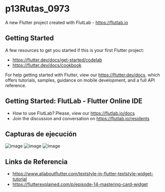 # p13Rutas_0973

A new Flutter project created with FlutLab - https://flutlab.io

## Getting Started

A few resources to get you started if this is your first Flutter project:

- https://flutter.dev/docs/get-started/codelab
- https://flutter.dev/docs/cookbook

For help getting started with Flutter, view our
https://flutter.dev/docs, which offers tutorials,
samples, guidance on mobile development, and a full API reference.

## Getting Started: FlutLab - Flutter Online IDE

- How to use FlutLab? Please, view our https://flutlab.io/docs
- Join the discussion and conversation on https://flutlab.io/residents

## Capturas de ejecución
![image](https://github.com/nkmserrano/p14-Rutas-6J-0973/assets/143548150/2021d7f2-e6fb-4398-961f-54ce044f9cbb)
![image](https://github.com/nkmserrano/p14-Rutas-6J-0973/assets/143548150/07675e40-ffec-47ac-a341-05687f0c83d1)
![image](https://github.com/nkmserrano/p14-Rutas-6J-0973/assets/143548150/c210b7ba-72da-4413-a519-86d26c97e694)

## Links de Referencia
- https://www.allaboutflutter.com/textstyle-in-flutter-textstyle-widget-tutorial
- https://flutterexplained.com/p/episode-14-mastering-card-widget
